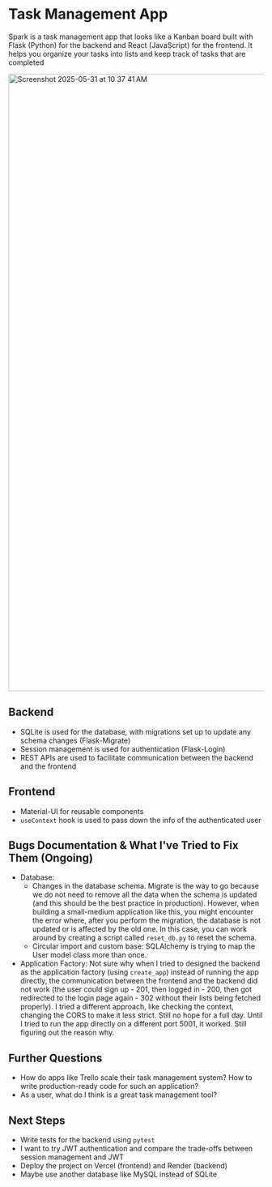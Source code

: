 # Task Management App

Spark is a task management app that looks like a Kanban board built with Flask (Python) for the backend and React (JavaScript) for the frontend. It helps you organize your tasks into lists and keep track of tasks that are completed

<img width="1218" alt="Screenshot 2025-05-31 at 10 37 41 AM" src="https://github.com/user-attachments/assets/c327d726-42c1-422b-be50-f8dc29ab09cc" />


## Backend
- SQLite is used for the database, with migrations set up to update any schema changes (Flask-Migrate)
- Session management is used for authentication (Flask-Login)
- REST APIs are used to facilitate communication between the backend and the frontend

## Frontend
- Material-UI for reusable components
- `useContext` hook is used to pass down the info of the authenticated user

## Bugs Documentation & What I've Tried to Fix Them (Ongoing)
- Database:
  - Changes in the database schema. Migrate is the way to go because we do not need to remove all the data when the schema is updated (and this should be the best practice in production). However, when building a small-medium application like this, you might encounter the error where, after you perform the migration, the database is not updated or is affected by the old one. In this case, you can work around by creating a script called `reset_db.py` to reset the schema.
  - Circular import and custom base: SQLAlchemy is trying to map the User model class more than once.
- Application Factory: Not sure why when I tried to designed the backend as the application factory (using `create_app`) instead of running the app directly, the communication between the frontend and the backend did not work (the user could sign up - 201, then logged in - 200, then got redirected to the login page again - 302 without their lists being fetched properly). I tried a different approach, like checking the context, changing the CORS to make it less strict. Still no hope for a full day. Until I tried to run the app directly on a different port 5001, it worked. Still figuring out the reason why.

## Further Questions
- How do apps like Trello scale their task management system? How to write production-ready code for such an application?
- As a user, what do I think is a great task management tool?

## Next Steps
- Write tests for the backend using `pytest`
- I want to try JWT authentication and compare the trade-offs between session management and JWT
- Deploy the project on Vercel (frontend) and Render (backend)
- Maybe use another database like MySQL instead of SQLite
